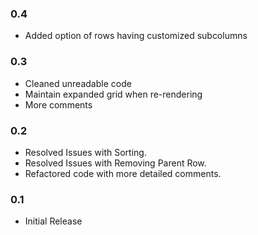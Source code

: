 ### 0.4

- Added option of rows having customized subcolumns

### 0.3

- Cleaned unreadable code
- Maintain expanded grid when re-rendering
- More comments

### 0.2

- Resolved Issues with Sorting.
- Resolved Issues with Removing Parent Row.
- Refactored code with more detailed comments. 

### 0.1

- Initial Release
